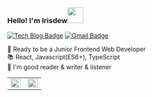 


### Hello! I'm Irisdew<span><img src="https://cdn2.iconfinder.com/data/icons/salem-flat-icon-collection/1000/waterdrop.png" height="36"><span>


  [![Tech Blog Badge](http://img.shields.io/badge/-Tech%20blog-black?style=flat-square&logo=github&link=https://irisdew.github.io/)](https://irisdew.github.io/)
  [![Gmail Badge](https://img.shields.io/badge/-Gmail-c14438?style=flat-square&logo=Gmail&logoColor=white&link=mailto:ycleardew@gmail.com)](mailto:ycleardew@gmail.com)
  
🚀 Ready to be a Junior Frontend Web Developer <br>
📚 React, Javascript(ES6+), TypeScript <br> 
:eyes: I'm good reader & writer & listener
 <br>

<table><tr><td valign="top" width="50%">

<img src="https://github-readme-stats.vercel.app/api?username=irisdew&show_icons=true&count_private=true&hide_border=true" align="left" style="width: 100%" />

</td><td valign="top" width="50%">

<img src="https://github-readme-stats.vercel.app/api/top-langs/?username=irisdew&hide_border=true&layout=compact&exclude_repo=irisdew.github.io" align="left" style="width: 100%" />

</td></tr></table> 
<!-- ![irisdew's GitHub stats](https://github-readme-stats.vercel.app/api?username=irisdew&theme=react&show_icons=true)
![Top Langs](https://github-readme-stats.vercel.app/api/top-langs/?username=irisdew&layout=compact&theme=react) -->


  
<!-- <img src="https://komarev.com/ghpvc/?username=irisdew&label=Profile%20views&color=0e75b6&style=flat"> -->
  
<!--   - 🔭 I’m currently working on ...
- 🌱 I’m currently learning ...
- 👯 I’m looking to collaborate on ...
- 🤔 I’m looking for help with ...
- 💬 Ask me about ...
- 📫 How to reach me: ...
- 😄 Pronouns: ...
- ⚡ Fun fact: ... -->
